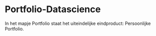 # Portfolio-Datascience

In het mapje Portfolio staat het uiteindelijke eindproduct: Persoonlijke Portfolio.
